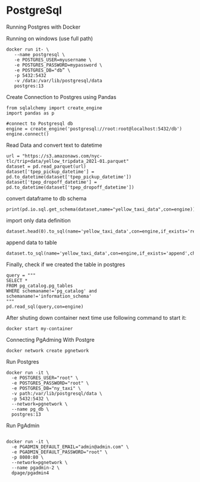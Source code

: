 # PostgreSql


Running Postgres with Docker

Running on windows (use full path)

```
docker run it- \
   --name postgresql \
   -e POSTGRES_USER=myusername \
   -e POSTGRES_PASSWORD=mypassword \
   -e POSTGRES_DB="db” \
   -p 5432:5432
   -v /data:/var/lib/postgresql/data
   postgres:13

```
Create Connection to Postgres using Pandas

```
from sqlalchemy import create_engine
import pandas as p

#connect to Postgresql db
engine = create_engine('postgresql://root:root@localhost:5432/db')
engine.connect()
```
Read Data and convert text to datetime
```
url = "https://s3.amazonaws.com/nyc-tlc/trip+data/yellow_tripdata_2021-01.parquet"
dataset = pd.read_parquet(url)
dataset['tpep_pickup_datetime'] = pd.to_datetime(dataset['tpep_pickup_datetime'])
dataset['tpep_dropoff_datetime'] = pd.to_datetime(dataset['tpep_dropoff_datetime'])
```

convert dataframe to db schema
```
print(pd.io.sql.get_schema(dataset,name="yellow_taxi_data",con=engine))
```
import only data definition
```
dataset.head(0).to_sql(name='yellow_taxi_data',con=engine,if_exists='replace')
```

append data to table
```
dataset.to_sql(name='yellow_taxi_data',con=engine,if_exists='append',chunksize=100000)
```

Finally, check if we created the table in postgres
```
query = """
SELECT * 
FROM pg_catalog.pg_tables
WHERE schemaname!='pg_catalog' and
schemaname!='information_schema'
"""
pd.read_sql(query,con=engine)
```

After shuting down container next time use following command to start it:

```
docker start my-container
```

Connecting PgAdming With Postgre 

```
docker network create pgnetwork

```

Run Postgres

```
docker run -it \
  -e POSTGRES_USER="root" \
  -e POSTGRES_PASSWORD="root" \
  -e POSTGRES_DB="ny_taxi" \
  -v path:/var/lib/postgresql/data \
  -p 5432:5432 \
  --network=pgnetwork \
  --name pg_db \
  postgres:13
```

Run PgAdmin

```

docker run -it \
  -e PGADMIN_DEFAULT_EMAIL="admin@admin.com" \
  -e PGADMIN_DEFAULT_PASSWORD="root" \
  -p 8080:80 \
  --network=pgnetwork \
  --name pgadmin-2 \
  dpage/pgadmin4
  
  ```
